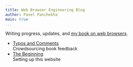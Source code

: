 ```yaml
---
title: Web Browser Engineering Blog
author: Pavel Panchekha
main: true
...
```


Writing progress, updates, and [my book on web browsers](../).

- [Typos and Comments](feedback.md) \
  Crowdsourcing book feedback
- [The Beginning](beginning.md) \
  Setting up this website
